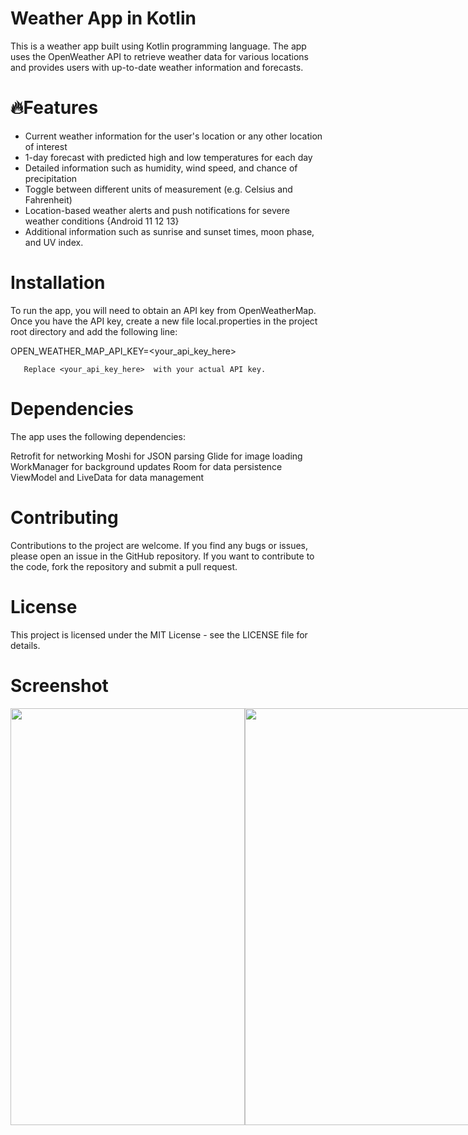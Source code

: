# Weather App in Kotlin

This is a weather app built using Kotlin programming language. The app uses the OpenWeather API to retrieve weather data for various locations and provides users with up-to-date weather information and forecasts.

#  🔥Features
- Current weather information for the user's location or any other location of interest
- 1-day forecast with predicted high and low temperatures for each day
- Detailed information such as humidity, wind speed, and chance of precipitation
- Toggle between different units of measurement (e.g. Celsius and Fahrenheit)
- Location-based weather alerts and push notifications for severe weather conditions {Android 11 12 13}
- Additional information such as sunrise and sunset times, moon phase, and UV index.

# Installation
To run the app, you will need to obtain an API key from OpenWeatherMap. Once you have the API key, create a new file local.properties in the project root directory and add the following line:

OPEN_WEATHER_MAP_API_KEY=<your_api_key_here>

```Replace
   Replace <your_api_key_here>  with your actual API key.
```


# Dependencies
The app uses the following dependencies:

Retrofit for networking
Moshi for JSON parsing
Glide for image loading
WorkManager for background updates
Room for data persistence
ViewModel and LiveData for data management

# Contributing
Contributions to the project are welcome. If you find any bugs or issues, please open an issue in the GitHub repository. If you want to contribute to the code, fork the repository and submit a pull request.

# License
This project is licensed under the MIT License - see the LICENSE file for details.

# Screenshot 

<div style="display: flex; flex-direction: row;">
 <img src="https://user-images.githubusercontent.com/67718185/230705909-2d6356e1-dfce-4092-a4c6-c91f038d223c.jpg" width="375" height="667">
 <img src="https://user-images.githubusercontent.com/67718185/230705922-2fb9b0f9-07d3-4960-8f2d-23bbc2d7f606.jpg" width="375" height="667">
 <img src="https://user-images.githubusercontent.com/67718185/230705929-64e7d1bd-6208-4f26-a9fd-d6af75238b83.jpg" width="375" height="667">
 <img src="https://user-images.githubusercontent.com/67718185/230705939-1f98bf16-eb65-4e10-bb89-0cdb9a6e4384.jpg" width="375" height="667">
 
 <img src="https://user-images.githubusercontent.com/67718185/230705955-90161a58-1f8e-4411-9865-fe1c502e8e3d.jpg" width="375" height="667">
 <img src="https://user-images.githubusercontent.com/67718185/230706026-17aea3b1-e7a7-494f-908f-2533a15aa852.jpg" width="375" height="667">
  <img src="https://user-images.githubusercontent.com/67718185/230706023-f9be9ff6-bb54-4c49-bd09-e5ac50117c82.jpg" width="375" height="667">
</div>


